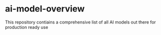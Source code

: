 # ai-model-overview
This repository contiains a comprehensive list of all AI models out there for production ready use
